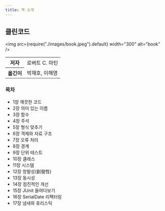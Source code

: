 ```yaml
---
title: 책 소개
---
```


## 클린코드

<img
src={require("./images/book.jpeg").default}
width="300"
alt="book"
/>

<table>
  <tr>
    <th>저자</th>
    <td>로버트 C. 마틴</td>
  </tr>
  <tr>
    <th>옮긴이</th>
    <td>박재호, 이해영</td>
  </tr>
</table>

### 목차

- 1장 깨끗한 코드
- 2장 의미 있는 이름
- 3장 함수
- 4장 주석
- 5장 형식 맞추기
- 6장 객체와 자료 구조
- 7장 오류 처리
- 8장 경계
- 9장 단위 테스트
- 10장 클래스
- 11장 시스템
- 12장 창발성(創發性)
- 13장 동시성
- 14장 점진적인 개선
- 15장 JUnit 들여다보기
- 16장 SerialDate 리팩터링
- 17장 냄새와 휴리스틱
